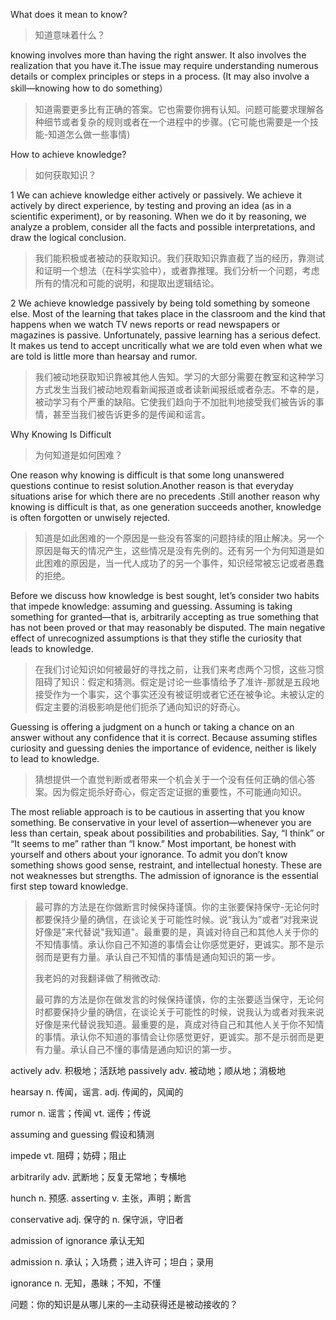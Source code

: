 

What does it mean to know?

> 知道意味着什么？

knowing involves more than having the right answer. It also involves the realization that you have it.The issue may require understanding numerous details or complex principles or steps in a process. (It may also involve a skill—knowing how to do something）

> 知道需要更多比有正确的答案。它也需要你拥有认知。问题可能要求理解各种细节或者复杂的规则或者在一个进程中的步骤。(它可能也需要是一个技能-知道怎么做一些事情)

How to achieve knowledge?

> 如何获取知识？

1 We can achieve knowledge either actively or passively. We achieve it actively by direct experience, by testing and proving an idea (as in a scientific experiment), or by reasoning. When we do it by reasoning, we analyze a problem, consider all the facts and possible interpretations, and draw the logical conclusion.

> 我们能积极或者被动的获取知识。我们获取知识靠直截了当的经历，靠测试和证明一个想法（在科学实验中），或者靠推理。我们分析一个问题，考虑所有的情况和可能的说明，和提取出逻辑结论。

2 We achieve knowledge passively by being told something by someone else. Most of the learning that takes place in the classroom and the kind that happens when we watch TV news reports or read newspapers or magazines is passive. Unfortunately, passive learning has a serious defect. It makes us tend to accept uncritically what we are told even when what we are told is little more than hearsay and rumor.

> 我们被动地获取知识靠被其他人告知。学习的大部分需要在教室和这种学习方式发生当我们被动地观看新闻报道或者读新闻报纸或者杂志。不幸的是，被动学习有个严重的缺陷。它使我们趋向于不加批判地接受我们被告诉的事情，甚至当我们被告诉更多的是传闻和谣言。

Why Knowing Is Difficult

> 为何知道是如何困难？

One reason why knowing is difficult is that some long unanswered questions continue to resist solution.Another reason is that everyday situations arise for which there are no precedents .Still another reason why knowing is difficult is that, as one generation succeeds another, knowledge is often forgotten or unwisely rejected.

> 知道是如此困难的一个原因是一些没有答案的问题持续的阻止解决。另一个原因是每天的情况产生，这些情况是没有先例的。还有另一个为何知道是如此困难的原因是，当一代人成功了的另一个事件，知识经常被忘记或者愚蠢的拒绝。

 Before we discuss how knowledge is best sought, let’s consider two habits that impede knowledge: assuming and guessing. Assuming is taking something for granted—that is, arbitrarily accepting as true something that has not been proved or that may reasonably be disputed. The main negative effect of unrecognized assumptions is that they stifle the curiosity that leads to knowledge.

> 在我们讨论知识如何被最好的寻找之前，让我们来考虑两个习惯，这些习惯阻碍了知识：假定和猜测。假定是讨论一些事情给予了准许-那就是五段地接受作为一个事实，这个事实还没有被证明或者它还在被争论。未被认定的假定主要的消极影响是他们扼杀了通向知识的好奇心。

Guessing is offering a judgment on a hunch or taking a chance on an answer without any confidence that it is correct. Because assuming stifles curiosity and guessing denies the importance of evidence, neither is likely to lead to knowledge. 

> 猜想提供一个直觉判断或者带来一个机会关于一个没有任何正确的信心答案。因为假定扼杀好奇心，假定否定证据的重要性，不可能通向知识。

The most reliable approach is to be cautious in asserting that you know something. Be conservative in your level of assertion—whenever you are less than certain, speak about possibilities and probabilities. Say, “I think” or “It seems to me” rather than “I know.” Most important, be honest with yourself and others about your ignorance. To admit you don’t know something shows good sense, restraint, and intellectual honesty. These are not weaknesses but strengths. The admission of ignorance is the essential first step toward knowledge.

>最可靠的方法是在你做断言时候保持谨慎。你的主张要保持保守-无论何时都要保持少量的确信，在谈论关于可能性时候。说“我认为”或者“对我来说好像是”来代替说"我知道"。最重要的是，真诚对待自己和其他人关于你的不知情事情。承认你自己不知道的事情会让你感觉更好，更诚实。那不是示弱而是更有力量。承认自己不知情的事情是通向知识的第一步。
>
>我老妈的对我翻译做了稍微改动:
>
>最可靠的方法是你在做发言的时候保持谨慎，你的主张要适当保守，无论何时都要保持少量的确信，在谈论关于可能性的时候，说我认为或者对我来说好像是来代替说我知道。最重要的是，真成对待自己和其他人关于你不知情的事情。承认你不知道的事情会让你感觉更好，更诚实。那不是示弱而是更有力量。承认自己不懂的事情是通向知识的第一步。

actively        adv. 积极地；活跃地  passively     adv. 被动地；顺从地；消极地

hearsay    n. 传闻，谣言. adj. 传闻的，风闻的

rumor    n. 谣言；传闻  vt. 谣传；传说 

assuming and guessing   假设和猜测 

impede    vt. 阻碍；妨碍；阻止

arbitrarily   adv. 武断地；反复无常地；专横地 

hunch    n. 预感. asserting   v. 主张，声明；断言

conservative   adj. 保守的 n. 保守派，守旧者                   

admission of ignorance   承认无知

admission     n. 承认；入场费；进入许可；坦白；录用

ignorance     n. 无知，愚昧；不知，不懂

问题：你的知识是从哪儿来的—主动获得还是被动接收的？